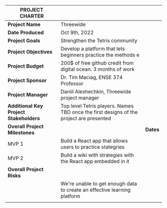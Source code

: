 | **PROJECT CHARTER**                                                                     |                                                                 |           |
|-----------------------------------------------------------------------------------------|-----------------------------------------------------------------|-----------|
| **Project Name**                                                                        | Threewide                                                       |           |
| **Date Produced**                                                                       | Oct 9th, 2022                                                   |           |
| **Project Goals**                                                                       | Strengthen the Tetris community                                 |           |
| **Project Objectives**                                                                  | Develop a platform that lets beginners practice the methods e   |           |
| **Project Budget**                                                                      | 200$ of free github credit from digital ocean. 3 months of work |           |
| **Project Sponsor**                                                                     | Dr. Tim Maciag, ENSE 374 Professor                              |           |
| **Project Manager**                                                                     | Daniil Aleshechkin, Threewide project manager                   |           |
| **Additional Key Project Stakeholders**                                                 | Top level Tetris players. Names TBD once the first designs of the project are presented |           |
| **Overall Project Milestones**                                                          |                                                                 | **Dates** |
| MVP 1                                                                                   | Build a React app that allows users to practice stategries      |           |
| MVP 2                                                                                   | Build a wiki with strategies with the React app embedded in it  |           |
| **Overall Project Risks**                                                               |                                                                 |           |
|   | We're unable to get enough data to create an effective learning platform                                                                              |           |
|                                                                                         |                                                                 |           |